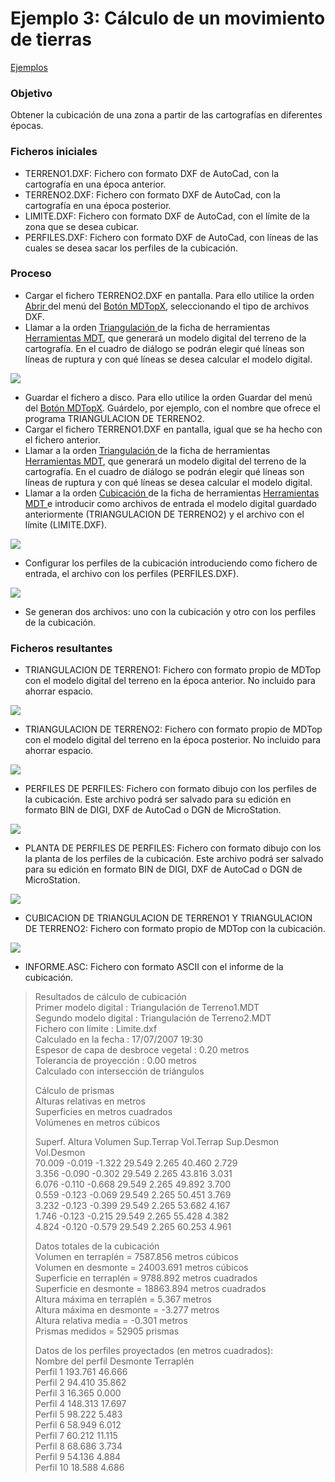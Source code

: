 # Ejemplo 3: Cálculo de un movimiento de tierras

[Ejemplos](./)

### Objetivo

Obtener la cubicación de una zona a partir de las cartografías en diferentes épocas.

### Ficheros iniciales

* TERRENO1.DXF: Fichero con formato DXF de AutoCad, con la cartografía en una época anterior.
* TERRENO2.DXF: Fichero con formato DXF de AutoCad, con la cartografía en una época posterior.
* LIMITE.DXF: Fichero con formato DXF de AutoCad, con el límite de la zona que se desea cubicar.
* PERFILES.DXF: Fichero con formato DXF de AutoCad, con líneas de las cuales se desea sacar los perfiles de la cubicación.

### Proceso

* Cargar el fichero TERRENO2.DXF en pantalla. Para ello utilice la orden [Abrir ](../operaciones-con-archivos/abrir-archivo.md)del menú del [Botón MDTopX](../introduccion/boton-de-mdtopx.md), seleccionando el tipo de archivos DXF.
* Llamar a la orden [Triangulación ](../como.../como-triangulacion.md)de la ficha de herramientas [Herramientas MDT](../fichas-de-herramientas/ficha-de-herramientas-mdt/), que generará un modelo digital del terreno de la cartografía. En el cuadro de diálogo se podrán elegir qué líneas son líneas de ruptura y con qué líneas se desea calcular el modelo digital.

![](<../../.gitbook/assets/Pantalla1 Ejemplo3.jpg>)

* Guardar el fichero a disco. Para ello utilice la orden Guardar del menú del [Botón MDTopX](../introduccion/boton-de-mdtopx.md). Guárdelo, por ejemplo, con el nombre que ofrece el programa TRIANGULACION DE TERRENO2.
* Cargar el fichero TERRENO1.DXF en pantalla, igual que se ha hecho con el fichero anterior.
* Llamar a la orden [Triangulación ](../como.../como-triangulacion.md)de la ficha de herramientas [Herramientas MDT](../fichas-de-herramientas/ficha-de-herramientas-mdt/), que generará un modelo digital del terreno de la cartografía. En el cuadro de diálogo se podrán elegir qué líneas son líneas de ruptura y con qué líneas se desea calcular el modelo digital.
* Llamar a la orden [Cubicación ](../como.../como-cubicacion.md)de la ficha de herramientas [Herramientas MDT ](../fichas-de-herramientas/ficha-de-herramientas-mdt/)e introducir como archivos de entrada el modelo digital guardado anteriormente (TRIANGULACION DE TERRENO2) y el archivo con el límite (LIMITE.DXF).

![](<../../.gitbook/assets/Pantalla5 Ejemplo3.jpg>)

* Configurar los perfiles de la cubicación introduciendo como fichero de entrada, el archivo con los perfiles (PERFILES.DXF).

![](<../../.gitbook/assets/Pantalla4 Ejemplo3.jpg>)

* Se generan dos archivos: uno con la cubicación y otro con los perfiles de la cubicación.

### Ficheros resultantes

* TRIANGULACION DE TERRENO1: Fichero con formato propio de MDTop con el modelo digital del terreno en la época anterior. No incluido para ahorrar espacio.

![](<../../.gitbook/assets/Pantalla2 Ejemplo3.jpg>)

* TRIANGULACION DE TERRENO2: Fichero con formato propio de MDTop con el modelo digital del terreno en la época posterior. No incluido para ahorrar espacio.

![](<../../.gitbook/assets/Pantalla3 Ejemplo3.jpg>)

* PERFILES DE PERFILES: Fichero con formato dibujo con los perfiles de la cubicación. Este archivo podrá ser salvado para su edición en formato BIN de DIGI, DXF de AutoCad o DGN de MicroStation.

![](<../../.gitbook/assets/Pantalla6 Ejemplo3.jpg>)

* PLANTA DE PERFILES DE PERFILES: Fichero con formato dibujo con los la planta de los perfiles de la cubicación. Este archivo podrá ser salvado para su edición en formato BIN de DIGI, DXF de AutoCad o DGN de MicroStation.

![](<../../.gitbook/assets/Pantalla8 Ejemplo3.jpg>)

* CUBICACION DE TRIANGULACION DE TERRENO1 Y TRIANGULACION DE TERRENO2: Fichero con formato propio de MDTop con la cubicación.

![](<../../.gitbook/assets/Pantalla7 Ejemplo3.jpg>)

* INFORME.ASC: Fichero con formato ASCII con el informe de la cubicación.

> Resultados de cálculo de cubicación\
> Primer modelo digital : Triangulación de Terreno1.MDT\
> Segundo modelo digital : Triangulación de Terreno2.MDT\
> Fichero con límite : Limite.dxf\
> Calculado en la fecha : 17/07/2007 19:30\
> Espesor de capa de desbroce vegetal : 0.20 metros\
> Tolerancia de proyección : 0.00 metros\
> Calculado con intersección de triángulos
>
> Cálculo de prismas\
> Alturas relativas en metros\
> Superficies en metros cuadrados\
>  Volúmenes en metros cúbicos
>
> Superf. Altura Volumen Sup.Terrap Vol.Terrap Sup.Desmon Vol.Desmon\
> 70.009 -0.019 -1.322 29.549 2.265 40.460 2.729\
> 3.356 -0.090 -0.302 29.549 2.265 43.816 3.031\
> 6.076 -0.110 -0.668 29.549 2.265 49.892 3.700\
> 0.559 -0.123 -0.069 29.549 2.265 50.451 3.769\
> 3.232 -0.123 -0.399 29.549 2.265 53.682 4.167\
> 1.746 -0.123 -0.215 29.549 2.265 55.428 4.382\
> 4.824 -0.120 -0.579 29.549 2.265 60.253 4.961
>
> Datos totales de la cubicación\
> Volumen en terraplén = 7587.856 metros cúbicos\
> Volumen en desmonte = 24003.691 metros cúbicos\
> Superficie en terraplén = 9788.892 metros cuadrados\
> Superficie en desmonte = 18863.894 metros cuadrados\
> Altura máxima en terraplén = 5.367 metros\
> Altura máxima en desmonte = -3.277 metros\
> Altura relativa media = -0.301 metros\
> Prismas medidos = 52905 prismas
>
> Datos de los perfiles proyectados (en metros cuadrados):\
> Nombre del perfil Desmonte Terraplén\
> Perfil 1 193.761 46.666\
> Perfil 2 94.410 35.862\
> Perfil 3 16.365 0.000\
> Perfil 4 148.313 17.697\
> Perfil 5 98.222 5.483\
> Perfil 6 58.949 6.012\
> Perfil 7 60.212 11.115\
> Perfil 8 68.686 3.734\
> Perfil 9 54.136 4.884\
> Perfil 10 18.588 4.686
